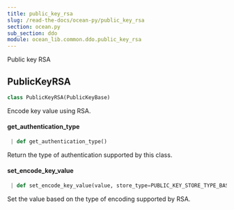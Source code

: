 ```yaml
---
title: public_key_rsa
slug: /read-the-docs/ocean-py/public_key_rsa
section: ocean.py
sub_section: ddo
module: ocean_lib.common.ddo.public_key_rsa
---
```

Public key RSA

## PublicKeyRSA

```python
class PublicKeyRSA(PublicKeyBase)
```

Encode key value using RSA.

#### get\_authentication\_type

```python
 | def get_authentication_type()
```

Return the type of authentication supported by this class.

#### set\_encode\_key\_value

```python
 | def set_encode_key_value(value, store_type=PUBLIC_KEY_STORE_TYPE_BASE64)
```

Set the value based on the type of encoding supported by RSA.


